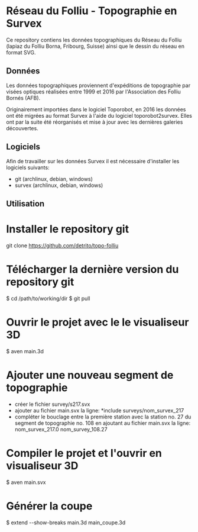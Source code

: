 
Réseau du Folliu - Topographie en Survex
========================================

Ce repository contiens les données topographiques du Réseau du Folliu (lapiaz du
Folliu Borna, Fribourg, Suisse) ainsi que le dessin du réseau en format SVG.

Données
-------
Les données topographiques proviennent d'expéditions de topographie par visées
optiques réalisées entre 1999 et 2016 par l'Association des Folliu Bornés (AFB).

Originairement importées dans le logiciel Toporobot, en 2016 les données ont été
migrées au format Survex à l'aide du logiciel toporobot2survex. Elles ont par la
suite été réorganisés et mise à jour avec les dernières galeries découvertes.

Logiciels
---------
Afin de travailler sur les données Survex il est nécessaire d'installer les
logiciels suivants:
* git (archlinux, debian, windows)
* survex (archlinux, debian, windows)

Utilisation
-----------

# Installer le repository git
git clone https://github.com/detrito/topo-folliu

# Télécharger la dernière version du repository git
$ cd /path/to/working/dir
$ git pull

# Ouvrir le projet avec le le visualiseur 3D
$ aven main.3d

# Ajouter une nouveau segment de topographie
* créer le fichier survey/s217.svx
* ajouter au fichier main.svx la ligne:
  *include surveys/nom_survex_217
* compléter le bouclage entre la première station avec la station no. 27 du
  segment de topographie no. 108 en ajoutant au fichier main.svx la ligne:
  nom_survex_217.0 nom_survey_108.27
  
# Compiler le projet et l'ouvrir en visualiseur 3D
$ aven main.svx

# Générer la coupe
$ extend --show-breaks main.3d main_coupe.3d